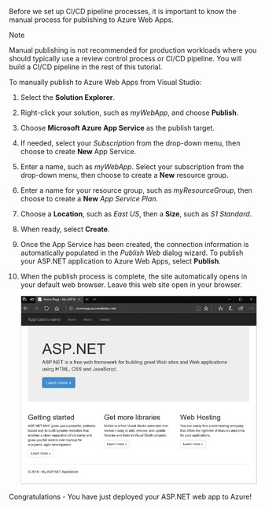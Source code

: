 Before we set up CI/CD pipeline processes, it is important to know the manual process for publishing to Azure Web Apps.

> [!NOTE]
> Manual publishing is not recommended for production workloads where you should typically use a review control process or CI/CD pipeline. You will build a CI/CD pipeline in the rest of this tutorial.

To manually publish to Azure Web Apps from Visual Studio:
1. Select the **Solution Explorer**.
2. Right-click your solution, such as *myWebApp*, and choose **Publish**.
3. Choose **Microsoft Azure App Service** as the publish target.
4. If needed, select your *Subscription* from the drop-down menu, then choose to create **New** App Service.
5. Enter a name, such as *myWebApp*. Select your subscription from the drop-down menu, then choose to create a **New** resource group.
6. Enter a name for your resource group, such as *myResourceGroup*, then choose to create a **New** *App Service Plan*.
7. Choose a **Location**, such as *East US*, then a **Size**, such as *S1 Standard*.
8. When ready, select **Create**.
9. Once the App Service has been created, the connection information is automatically populated in the *Publish Web* dialog wizard. To publish your ASP.NET application to Azure Web Apps, select **Publish**.
10. When the publish process is complete, the site automatically opens in your default web browser. Leave this web site open in your browser.

    ![ASP.NET web app running on Azure Web App](../media/running-web-app.png)

Congratulations - You have just deployed your ASP.NET web app to Azure!